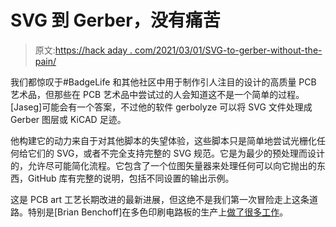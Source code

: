 # SVG 到 Gerber，没有痛苦

> 原文:[https://hack aday . com/2021/03/01/SVG-to-gerber-without-the-pain/](https://hackaday.com/2021/03/01/svg-to-gerber-without-the-pain/)

我们都惊叹于#BadgeLife 和其他社区中用于制作引人注目的设计的高质量 PCB 艺术品，但那些在 PCB 艺术品中尝试过的人会知道这不是一个简单的过程。[Jaseg]可能会有一个答案，不过他的软件 gerbolyze 可以将 SVG 文件处理成 Gerber 图层或 KiCAD 足迹。

他构建它的动力来自于对其他脚本的失望体验，这些脚本只是简单地尝试光栅化任何给它们的 SVG，或者不完全支持完整的 SVG 规范。它是为最少的预处理而设计的，允许尽可能简化流程。它包含了一个位图矢量器来处理任何可以向它抛出的东西，GitHub 库有完整的说明，包括不同设置的输出示例。

这是 PCB art 工艺长期改进的最新进展，但这绝不是我们第一次冒险走上这条道路。特别是[Brian Benchoff]在多色印刷电路板的生产上[做了很多工作](https://hackaday.com/2018/02/26/successful-experiments-in-multicolor-circuit-boards/)。